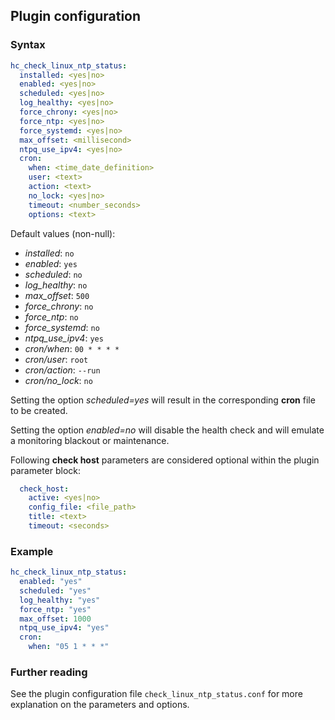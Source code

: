 ## Plugin configuration

### Syntax

```yaml
hc_check_linux_ntp_status:
  installed: <yes|no>    
  enabled: <yes|no>
  scheduled: <yes|no>
  log_healthy: <yes|no>
  force_chrony: <yes|no>
  force_ntp: <yes|no>
  force_systemd: <yes|no>
  max_offset: <millisecond>
  ntpq_use_ipv4: <yes|no>
  cron:
    when: <time_date_definition>
    user: <text>
    action: <text>
    no_lock: <yes|no>
    timeout: <number_seconds>
    options: <text>  
```

Default values (non-null):
* *installed*: `no`
* *enabled*: `yes`
* *scheduled*: `no`
* *log_healthy*: `no`
* *max_offset*: `500`
* *force_chrony*: `no`
* *force_ntp*: `no`
* *force_systemd*: `no`
* *ntpq_use_ipv4*: `yes`
* *cron/when*: `00 * * * *`
* *cron/user*: `root`
* *cron/action*: `--run`
* *cron/no_lock*: `no`

Setting the option *scheduled=yes* will result in the corresponding **cron** file to be created.

Setting the option *enabled=no* will disable the health check and will emulate a monitoring blackout or maintenance.

Following **check host** parameters are considered optional within the plugin parameter block:

```yaml
  check_host:
    active: <yes|no>
    config_file: <file_path>
    title: <text>
    timeout: <seconds>
```

### Example

```yaml
hc_check_linux_ntp_status:
  enabled: "yes"
  scheduled: "yes"    
  log_healthy: "yes"
  force_ntp: "yes"
  max_offset: 1000
  ntpq_use_ipv4: "yes"
  cron:
    when: "05 1 * * *"  
```

### Further reading

See the plugin configuration file `check_linux_ntp_status.conf` for more explanation on the parameters and options.
